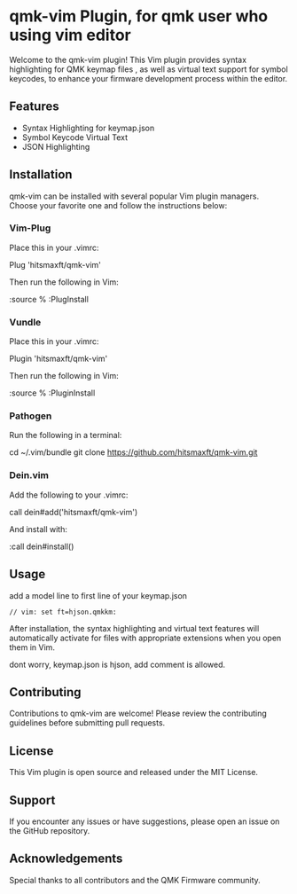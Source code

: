 # qmk-vim Plugin, for qmk user who using vim editor

Welcome to the qmk-vim plugin! This Vim plugin provides syntax highlighting for QMK keymap files , as well as virtual text support for symbol keycodes, to enhance your firmware development process within the editor.

## Features

- Syntax Highlighting for keymap.json
- Symbol Keycode Virtual Text
- JSON Highlighting

## Installation

qmk-vim can be installed with several popular Vim plugin managers. Choose your favorite one and follow the instructions below:

### Vim-Plug

Place this in your .vimrc:

Plug 'hitsmaxft/qmk-vim'

Then run the following in Vim:

:source %
:PlugInstall

### Vundle

Place this in your .vimrc:

Plugin 'hitsmaxft/qmk-vim'

Then run the following in Vim:

:source %
:PluginInstall

### Pathogen

Run the following in a terminal:

cd ~/.vim/bundle
git clone https://github.com/hitsmaxft/qmk-vim.git

### Dein.vim

Add the following to your .vimrc:

call dein#add('hitsmaxft/qmk-vim')

And install with:

:call dein#install()

## Usage

add a model line to first line of your keymap.json

```vim
// vim: set ft=hjson.qmkkm:
```

After installation, the syntax highlighting and virtual text features will automatically activate for files with appropriate extensions when you open them in Vim.

dont worry, keymap.json is hjson, add comment is allowed.


## Contributing

Contributions to qmk-vim are welcome! Please review the contributing guidelines before submitting pull requests.

## License

This Vim plugin is open source and released under the MIT License.

## Support

If you encounter any issues or have suggestions, please open an issue on the GitHub repository.

## Acknowledgements

Special thanks to all contributors and the QMK Firmware community.
